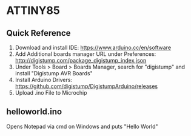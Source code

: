 # ATTINY85

## Quick Reference
1. Download and install IDE: https://www.arduino.cc/en/software
2. Add Additional boards manager URL under Preferences: http://digistump.com/package_digistump_index.json
3. Under Tools > Board > Boards Manager, search for "digistump" and install "Digistump AVR Boards"
4. Install Arduino Drivers: https://github.com/digistump/DigistumpArduino/releases
5. Upload .ino File to Microchip

## helloworld.ino
Opens Notepad via cmd on Windows and puts "Hello World"
